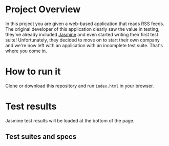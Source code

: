 # Project Overview

In this project you are given a web-based application that reads RSS feeds. The original developer of this application clearly saw the value in testing, they've already included [Jasmine](http://jasmine.github.io/) and even started writing their first test suite! Unfortunately, they decided to move on to start their own company and we're now left with an application with an incomplete test suite. That's where you come in.


# How to run it

Clone or download this repository and run `index.html` in your browser.

# Test results

Jasmine test results will be loaded at the bottom of the page.

## Test suites and specs


